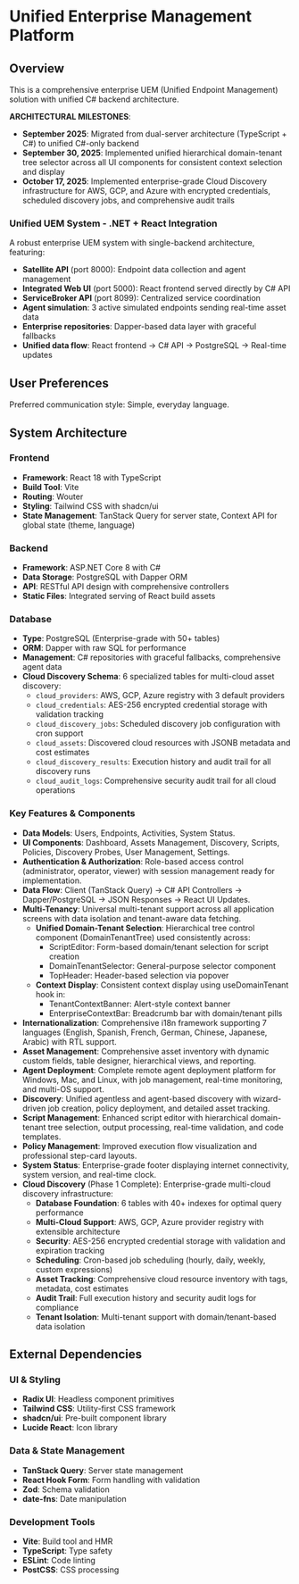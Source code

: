 # Unified Enterprise Management Platform

## Overview
This is a comprehensive enterprise UEM (Unified Endpoint Management) solution with unified C# backend architecture.

**ARCHITECTURAL MILESTONES**:
- **September 2025**: Migrated from dual-server architecture (TypeScript + C#) to unified C#-only backend
- **September 30, 2025**: Implemented unified hierarchical domain-tenant tree selector across all UI components for consistent context selection and display
- **October 17, 2025**: Implemented enterprise-grade Cloud Discovery infrastructure for AWS, GCP, and Azure with encrypted credentials, scheduled discovery jobs, and comprehensive audit trails

### Unified UEM System - .NET + React Integration
A robust enterprise UEM system with single-backend architecture, featuring:
- **Satellite API** (port 8000): Endpoint data collection and agent management  
- **Integrated Web UI** (port 5000): React frontend served directly by C# API
- **ServiceBroker API** (port 8099): Centralized service coordination
- **Agent simulation**: 3 active simulated endpoints sending real-time asset data
- **Enterprise repositories**: Dapper-based data layer with graceful fallbacks
- **Unified data flow**: React frontend → C# API → PostgreSQL → Real-time updates

## User Preferences
Preferred communication style: Simple, everyday language.

## System Architecture

### Frontend
- **Framework**: React 18 with TypeScript
- **Build Tool**: Vite
- **Routing**: Wouter
- **Styling**: Tailwind CSS with shadcn/ui
- **State Management**: TanStack Query for server state, Context API for global state (theme, language)

### Backend
- **Framework**: ASP.NET Core 8 with C#
- **Data Storage**: PostgreSQL with Dapper ORM
- **API**: RESTful API design with comprehensive controllers
- **Static Files**: Integrated serving of React build assets

### Database
- **Type**: PostgreSQL (Enterprise-grade with 50+ tables)
- **ORM**: Dapper with raw SQL for performance
- **Management**: C# repositories with graceful fallbacks, comprehensive agent data
- **Cloud Discovery Schema**: 6 specialized tables for multi-cloud asset discovery:
  - `cloud_providers`: AWS, GCP, Azure registry with 3 default providers
  - `cloud_credentials`: AES-256 encrypted credential storage with validation tracking
  - `cloud_discovery_jobs`: Scheduled discovery job configuration with cron support
  - `cloud_assets`: Discovered cloud resources with JSONB metadata and cost estimates
  - `cloud_discovery_results`: Execution history and audit trail for all discovery runs
  - `cloud_audit_logs`: Comprehensive security audit trail for all cloud operations

### Key Features & Components
- **Data Models**: Users, Endpoints, Activities, System Status.
- **UI Components**: Dashboard, Assets Management, Discovery, Scripts, Policies, Discovery Probes, User Management, Settings.
- **Authentication & Authorization**: Role-based access control (administrator, operator, viewer) with session management ready for implementation.
- **Data Flow**: Client (TanStack Query) -> C# API Controllers -> Dapper/PostgreSQL -> JSON Responses -> React UI Updates.
- **Multi-Tenancy**: Universal multi-tenant support across all application screens with data isolation and tenant-aware data fetching.
  - **Unified Domain-Tenant Selection**: Hierarchical tree control component (DomainTenantTree) used consistently across:
    - ScriptEditor: Form-based domain/tenant selection for script creation
    - DomainTenantSelector: General-purpose selector component
    - TopHeader: Header-based selection via popover
  - **Context Display**: Consistent context display using useDomainTenant hook in:
    - TenantContextBanner: Alert-style context banner
    - EnterpriseContextBar: Breadcrumb bar with domain/tenant pills
- **Internationalization**: Comprehensive i18n framework supporting 7 languages (English, Spanish, French, German, Chinese, Japanese, Arabic) with RTL support.
- **Asset Management**: Comprehensive asset inventory with dynamic custom fields, table designer, hierarchical views, and reporting.
- **Agent Deployment**: Complete remote agent deployment platform for Windows, Mac, and Linux, with job management, real-time monitoring, and multi-OS support.
- **Discovery**: Unified agentless and agent-based discovery with wizard-driven job creation, policy deployment, and detailed asset tracking.
- **Script Management**: Enhanced script editor with hierarchical domain-tenant tree selection, output processing, real-time validation, and code templates.
- **Policy Management**: Improved execution flow visualization and professional step-card layouts.
- **System Status**: Enterprise-grade footer displaying internet connectivity, system version, and real-time clock.
- **Cloud Discovery** (Phase 1 Complete): Enterprise-grade multi-cloud discovery infrastructure:
  - **Database Foundation**: 6 tables with 40+ indexes for optimal query performance
  - **Multi-Cloud Support**: AWS, GCP, Azure provider registry with extensible architecture
  - **Security**: AES-256 encrypted credential storage with validation and expiration tracking
  - **Scheduling**: Cron-based job scheduling (hourly, daily, weekly, custom expressions)
  - **Asset Tracking**: Comprehensive cloud resource inventory with tags, metadata, cost estimates
  - **Audit Trail**: Full execution history and security audit logs for compliance
  - **Tenant Isolation**: Multi-tenant support with domain/tenant-based data isolation

## External Dependencies

### UI & Styling
- **Radix UI**: Headless component primitives
- **Tailwind CSS**: Utility-first CSS framework
- **shadcn/ui**: Pre-built component library
- **Lucide React**: Icon library

### Data & State Management
- **TanStack Query**: Server state management
- **React Hook Form**: Form handling with validation
- **Zod**: Schema validation
- **date-fns**: Date manipulation

### Development Tools
- **Vite**: Build tool and HMR
- **TypeScript**: Type safety
- **ESLint**: Code linting
- **PostCSS**: CSS processing
